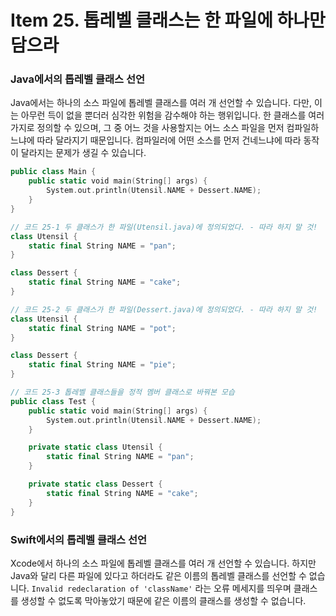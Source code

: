 # Item 25. 톱레벨 클래스는 한 파일에 하나만 담으라

### Java에서의 톱레벨 클래스 선언

Java에서는 하나의 소스 파일에 톱레벨 클래스를 여러 개 선언할 수 있습니다. 다만, 이는 아무런 득이 없을 뿐더러 심각한 위험을 감수해야 하는 행위입니다. 한 클래스를 여러 가지로 정의할 수 있으며, 그 중 어느 것을 사용할지는 어느 소스 파일을 먼저 컴파일하느냐에 따라 달라지기 때문입니다. 컴파일러에 어떤 소스를 먼저 건네느냐에 따라 동작이 달라지는 문제가 생길 수 있습니다.

```swift
public class Main {
    public static void main(String[] args) {
        System.out.println(Utensil.NAME + Dessert.NAME);
    }
}

// 코드 25-1 두 클래스가 한 파일(Utensil.java)에 정의되었다. - 따라 하지 말 것! 
class Utensil {
    static final String NAME = "pan";
}

class Dessert {
    static final String NAME = "cake";
}

// 코드 25-2 두 클래스가 한 파일(Dessert.java)에 정의되었다. - 따라 하지 말 것!
class Utensil {
    static final String NAME = "pot";
}

class Dessert {
    static final String NAME = "pie";
}

// 코드 25-3 톱레벨 클래스들을 정적 멤버 클래스로 바꿔본 모습 
public class Test {
    public static void main(String[] args) {
        System.out.println(Utensil.NAME + Dessert.NAME);
    }

    private static class Utensil {
        static final String NAME = "pan";
    }

    private static class Dessert {
        static final String NAME = "cake";
    }
}
```



### Swift에서의 톱레벨 클래스 선언

Xcode에서 하나의 소스 파일에 톱레벨 클래스를 여러 개 선언할 수 있습니다. 하지만 Java와 달리 다른 파일에 있다고 하더라도 같은 이름의 톱레벨 클래스를 선언할 수 없습니다.  `Invalid redeclaration of 'className'` 라는 오류 메세지를 띄우며 클래스를 생성할 수 없도록 막아놓았기 때문에 같은 이름의 클래스를 생성할 수 없습니다.

